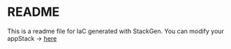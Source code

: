 # README
This is a readme file for IaC generated with StackGen.
You can modify your appStack -> [here](http://main.dev.stackgen.com/appstacks/85ac62b3-2ce1-4117-beb8-f748dcdba3e8)
